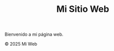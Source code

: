 <!DOCTYPE html>
<html>
<head>
  <title>Mi Web</title>
</head>
<body>
  <header><h1>Mi Sitio Web</h1></header>
  <main>
    <p>Bienvenido a mi página web.</p>
  </main>
  <footer><p>© 2025 Mi Web</p></footer>
</body>
</html>
